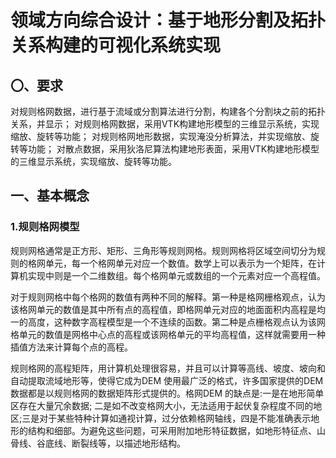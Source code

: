 # 领域方向综合设计：基于地形分割及拓扑关系构建的可视化系统实现



## 〇、要求

对规则格网数据，进行基于流域或分割算法进行分割，构建各个分割块之前的拓扑关系，并显示；
对规则格网数据，采用VTK构建地形模型的三维显示系统，实现缩放、旋转等功能；
对规则格网地形数据，实现淹没分析算法，并实现缩放、旋转等功能；
对散点数据，采用狄洛尼算法构建地形表面，采用VTK构建地形模型的三维显示系统，实现缩放、旋转等功能。



## 一、基本概念

### 1.规则格网模型

规则网格通常是正方形、矩形、三角形等规则网格。规则网格将区域空间切分为规则的格网单元，每一个格网单元对应一个数值。数学上可以表示为一个矩阵，在计算机实现中则是一个二维数组。每个格网单元或数组的一个元素对应一个高程值。

对于规则网格中每个格网的数值有两种不同的解释。第一种是格网栅格观点，认为该格网单元的数值是其中所有点的高程值，即格网单元对应的地面面积内高程是均一的高度，这种数字高程模型是一个不连续的函数。第二种是点栅格观点认为该网格单元的数值是网格中心点的高程或该网格单元的平均高程值，这样就需要用一种插值方法来计算每个点的高程。

规则格网的高程矩阵，用计算机处理很容易，并且可以计算等高线、坡度、坡向和自动提取流域地形等，使得它成为DEM 使用最广泛的格式，许多国家提供的DEM 数据都是以规则格网的数据矩阵形式提供的。格网DEM 的缺点是:一是在地形简单区存在大量冗余数据; 二是如不改变格网大小，无法适用于起伏复杂程度不同的地区;三是对于某些特种计算如通视计算，过分依赖格网轴线，四是不能准确表示地形的结构和细部。为避免这些问题，可采用附加地形特征数据，如地形特征点、山骨线、谷底线、断裂线等，以描述地形结构。
